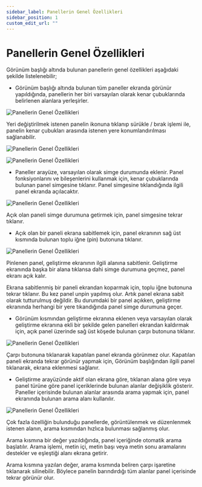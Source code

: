 ```yaml
---
sidebar_label: Panellerin Genel Özellikleri
sidebar_position: 1
custom_edit_url: ""
---
```


# Panellerin Genel Özellikleri

Görünüm başlığı altında bulunan panellerin genel özellikleri aşağıdaki şekilde listelenebilir;

- Görünüm başlığı altında bulunan tüm paneller ekranda görünür yapıldığında, panellerin her biri varsayılan olarak kenar çubuklarında belirlenen alanlara yerleşirler.

![Panellerin Genel Özellikleri](https://docsbimser.blob.core.windows.net/imagecontainer/auto-uploadbdabec2b-150c-40f5-a324-39ca25923afe)

Yeri değiştirilmek istenen panelin ikonuna tıklanıp sürükle / bırak işlemi ile, panelin kenar çubukları arasında istenen yere konumlandırılması sağlanabilir.

![Panellerin Genel Özellikleri](https://docsbimser.blob.core.windows.net/imagecontainer/auto-uploadda0d30b0-a029-4fe2-80b4-1d450147ca2d)

![Panellerin Genel Özellikleri](https://docsbimser.blob.core.windows.net/imagecontainer/auto-upload2432d0c4-f1d8-4da4-8817-148b10c43c05)

- Paneller arayüze, varsayılan olarak simge durumunda eklenir. Panel fonksiyonlarını ve bileşenlerini kullanmak için, kenar çubuklarında bulunan panel simgesine tıklanır. Panel simgesine tıklandığında ilgili panel ekranda açılacaktır.

![Panellerin Genel Özellikleri](https://docsbimser.blob.core.windows.net/imagecontainer/auto-upload3da28b9f-976f-4b0e-9260-f90e856bea12)

Açık olan paneli simge durumuna getirmek için, panel simgesine tekrar tıklanır.

- Açık olan bir paneli ekrana sabitlemek için, panel ekranının sağ üst kısmında bulunan toplu iğne (pin) butonuna tıklanır.

![Panellerin Genel Özellikleri](https://docsbimser.blob.core.windows.net/imagecontainer/auto-upload90111870-e150-486b-b049-91d4d441f025)

Pinlenen panel, geliştirme ekranının ilgili alanına sabitlenir. Geliştirme ekranında başka bir alana tıklansa dahi simge durumuna geçmez, panel ekranı açık kalır.

Ekrana sabitlenmiş bir paneli ekrandan koparmak için, toplu iğne butonuna tekrar tıklanır. Bu kez panel unpin yapılmış olur. Artık panel ekrana sabit olarak tutturulmuş değildir. Bu durumdaki bir panel açıkken, geliştirme ekranında herhangi bir yere tıkandığında panel simge durumuna geçer.

- Görünüm kısmından geliştirme ekranına eklenen veya varsayılan olarak geliştirme ekranına ekli bir şekilde gelen panelleri ekrandan kaldırmak için, açık panel üzerinde sağ üst köşede bulunan çarpı butonuna tıklanır.

![Panellerin Genel Özellikleri](https://docsbimser.blob.core.windows.net/imagecontainer/auto-uploade0a36757-422a-4445-805f-f09224079c7b)

Çarpı butonuna tıklanarak kapatılan panel ekranda görünmez olur. Kapatılan paneli ekranda tekrar görünür yapmak için, Görünüm başlığından ilgili panel tıklanarak, ekrana eklenmesi sağlanır.

- Geliştirme arayüzünde aktif olan ekrana göre, tıklanan alana göre veya panel türüne göre panel içeriklerinde bulunan alanlar değişiklik gösterir. Paneller içerisinde bulunan alanlar arasında arama yapmak için, panel ekranında bulunan arama alanı kullanılır.

![Panellerin Genel Özellikleri](https://docsbimser.blob.core.windows.net/imagecontainer/auto-uploadcdd19ddb-93e9-4b25-af69-e3cd91c43705)

Çok fazla özelliğin bulunduğu panellerde, görüntülenmek ve düzenlenmek istenen alanın, arama kısmından hızlıca bulunması sağlanmış olur.

Arama kısmına bir değer yazıldığında, panel içeriğinde otomatik arama başlatılır. Arama işlemi, metin içi, metin başı veya metin sonu aramalarını destekler ve eşleştiği alanı ekrana getirir.

Arama kısmına yazılan değer, arama kısmında beliren çarpı işaretine tıklanarak silinebilir. Böylece panelin barındırdığı tüm alanlar panel içerisinde tekrar görünür olur.